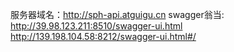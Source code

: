 服务器域名：http://sph-api.atguigu.cn
swagger翁当:
http://39.98.123.211:8510/swagger-ui.html
http://139.198.104.58:8212/swagger-ui.html#/